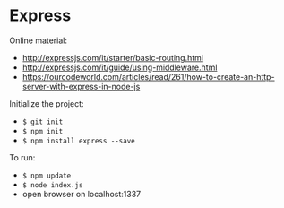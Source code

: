 # Express

Online material:
- http://expressjs.com/it/starter/basic-routing.html
- http://expressjs.com/it/guide/using-middleware.html
- https://ourcodeworld.com/articles/read/261/how-to-create-an-http-server-with-express-in-node-js

Initialize the project:
- `$ git init`
- `$ npm init`
- `$ npm install express --save`

To run:
- `$ npm update`
- `$ node index.js`
- open browser on localhost:1337